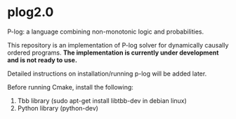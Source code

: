 plog2.0
=======

P-log: a language combining non-monotonic logic and probabilities.

This repository is an implementation of P-log solver for dynamically causally ordered programs.
**The implementation is currently under development and is not ready to use.**

Detailed instructions on installation/running p-log will be added later.

Before running Cmake, install the following:
1. Tbb library (sudo apt-get install libtbb-dev in debian linux)
2. Python library (python-dev)
